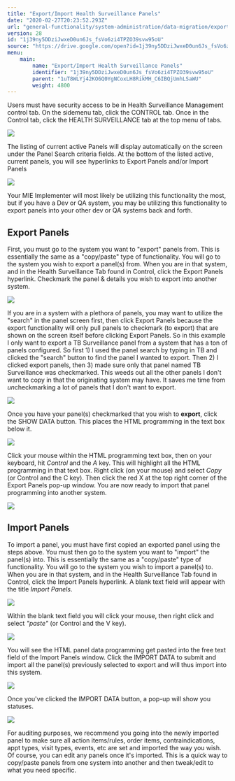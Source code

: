 ```yaml
---
title: "Export/Import Health Surveillance Panels"
date: "2020-02-27T20:23:52.293Z"
url: "general-functionality/system-administration/data-migration/export-import-health-surveillance-panels.html"
version: 28
id: "1j39ny5DDziJwxeD0un6Js_fsVo6zi4TPZO39svw95oU"
source: "https://drive.google.com/open?id=1j39ny5DDziJwxeD0un6Js_fsVo6zi4TPZO39svw95oU"
menu:
    main:
        name: "Export/Import Health Surveillance Panels"
        identifier: "1j39ny5DDziJwxeD0un6Js_fsVo6zi4TPZO39svw95oU"
        parent: "1uT8WLYj42KO6Q0YgNCoxLH8RikMH_C6IBQjUmhLSaWU"
        weight: 4800
---
```

Users must have security access to be in Health Surveillance Management control tab. On the sidemenu tab, click the CONTROL tab. Once in the Control tab, click the HEALTH SURVEILLANCE tab at the top menu of tabs.

![](export-import-health-surveillance-panels.images/image1.png)

The listing of current active Panels will display automatically on the screen under the Panel Search criteria fields. At the bottom of the listed active, current panels, you will see hyperlinks to Export Panels and/or Import Panels

![](export-import-health-surveillance-panels.images/image2.png)

Your MIE Implementer will most likely be utilizing this functionality the most, but if you have a Dev or QA system, you may be utilizing this functionality to export panels into your other dev or QA systems back and forth.

## Export Panels

First, you must go to the system you want to "export" panels from. This is essentially the same as a "copy/paste" type of functionality. You will go to the system you wish to export a panel(s) from. When you are in that system, and in the Health Surveillance Tab found in Control, click the Export Panels hyperlink. Checkmark the panel & details you wish to export into another system.

![](export-import-health-surveillance-panels.images/image3.png)

If you are in a system with a plethora of panels, you may want to utilize the "search" in the panel screen first, then click Export Panels because the export functionality will only pull panels to checkmark (to export) that are shown on the screen itself before clicking Export Panels. So in this example I only want to export a TB Surveillance panel from a system that has a ton of panels configured. So first 1) I used the panel search by typing in TB and clicked the "search" button to find the panel I wanted to export. Then 2) I clicked export panels, then 3) made sure only that panel named TB Surveillance was checkmarked. This weeds out all the other panels I don't want to copy in that the originating system may have. It saves me time from *un*checkmarking a lot of panels that I don't want to export.

![](export-import-health-surveillance-panels.images/image4.png)

Once you have your panel(s) checkmarked that you wish to **export**, click the SHOW DATA button. This places the HTML programming in the text box below it.

![](export-import-health-surveillance-panels.images/image5.png)

Click your mouse within the HTML programming text box, then on your keyboard, hit *Control* and the *A* key. This will highlight all the HTML programming in that text box. Right click (on your mouse) and select *Copy* (or Control and the C key). Then click the red X at the top right corner of the Export Panels pop-up window. You are now ready to import that panel programming into another system.

![](export-import-health-surveillance-panels.images/image6.png)

## Import Panels

To import a panel, you must have first copied an exported panel using the steps above. You must then go to the system you want to "import" the panel(s) into. This is essentially the same as a "copy/paste" type of functionality. You will go to the system you wish to import a panel(s) to. When you are in that system, and in the Health Surveillance Tab found in Control, click the Import Panels hyperlink. A blank text field will appear with the title *Import Panels*.

![](export-import-health-surveillance-panels.images/image7.png)

Within the blank text field you will click your mouse, then right click and select *"paste"* (or Control and the V key).

![](export-import-health-surveillance-panels.images/image8.png)

You will see the HTML panel data programming get pasted into the free text field of the Import Panels window. Click the IMPORT DATA to submit and import all the panel(s) previously selected to export and will thus import into this system.

![](export-import-health-surveillance-panels.images/image9.png)

Once you've clicked the IMPORT DATA button, a pop-up will show you statuses.

![](export-import-health-surveillance-panels.images/image10.png)

For auditing purposes, we recommend you going into the newly imported panel to make sure all action items/rules, order items, contraindications, appt types, visit types, events, etc are set and imported the way you wish. Of course, you can edit any panels once it's imported. This is a quick way to copy/paste panels from one system into another and then tweak/edit to what you need specific.

